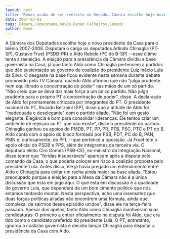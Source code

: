 ```yaml
---
layout: post
title: "Renan acaba de ser reeleito no Senado. Câmara escolhe hoje novo dirigente"
date: 2007-02-01
tags: Câmara,Copacabana,novos,Renan Calheiros,Senado
author: None
---
```

A Câmara dos Deputados escolhe hoje o novo presidente da Casa para o biênio 2007-2008. Disputam o cargo os deputados Arlindo Chinaglia (PT-SP), Gustavo Fruet (PSDB-PR) e Aldo Rebelo (PC do B-SP) --esse último tenta a reeleição.
A eleição para a presidência da Câmara dividiu a base governista na Casa, já que tanto Aldo como Chinaglia pertencem a partidos que dão sustentação ao governo de coalizão do presidente Luiz Inácio Lula da Silva.
O&nbsp;desgaste na base ficou evidente nesta semana durante debate promovido pela TV Câmara, quando Aldo afirmou que não \"julga prudente nem equilibrado a concentração de poder\" nas mãos de um só partido. 
\"Não creio que se deva dar mais força a um único partido. Não julgo prudente para o próprio PT a concentração de poder\", disse.
A declaração de Aldo foi prontamente criticada por integrantes do PT. O presidente nacional do PT, Ricardo Berzoini (SP), disse que a atitude de Aldo foi \"inadequada e deselegante\" com o partido aliado. \"Não foi um gesto elegante. Elegância é bom para consolidar lideranças. Ele tentou criar um ambiente de rejeição ao PT que não existe\", disse o presidente do partido.
Chinaglia ganhou os apoios do PMDB, PT, PP, PR, PTB, PSC, PTC e PT do B. Aldo conta com o apoio do bloco formado por PSB, PDT, PC do B, PAN, PMN e, curiosamente, do PFL --que pertence a oposição. Já Fruet tem o apoio oficial do PSDB e PPS, além de integrantes da terceira via.
O deputado eleito Ciro Gomes (PSB-CE), ex-ministro da Integração Nacional, disse temer que \"feridas insuperáveis\" apareçam após a disputa pelo comando da Casa, o que poderia colocar em risco a coalizão proposta pelo presidente Lula.
Antes disso, ele já havia pregado um entendimento entre Aldo e Chinaglia para evitar um racha ainda maior na base aliada. 
\"Estou preocupado porque a eleição para a Mesa da Câmara não é a única discussão que está em jogo aqui. O que está em discussão é a qualidade do governo Lula, que dependerá de um bom cimento político que nós estamos tentando montar. Nesta perspectiva, acho uma insensatez que duas forças políticas aliadas não encontrem uma fórmula, ainda que complexa, de sairmos desse episódio unidos\", disse ele na terça-feira passada. 
Apesar dos apelos, tanto Aldo como Chinaglia mantiveram suas candidaturas. O primeiro a entrar oficialmente na disputa foi Aldo, que era tido como o candidato preferido do presidente Lula. O PT, entretanto, ignorou a coalizão governista e decidiu lançar Chinaglia para disputar a presidência da Casa com Aldo.  